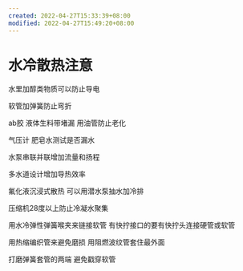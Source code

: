 ```yaml
---
created: 2022-04-27T15:33:39+08:00
modified: 2022-04-27T15:49:20+08:00
---
```


# 水冷散热注意

水里加醇类物质可以防止导电

软管加弹簧防止弯折

ab胶 液体生料带堵漏 用油管防止老化

气压计 肥皂水测试是否漏水

水泵串联并联增加流量和扬程

多水道设计增加导热效率

氟化液沉浸式散热 可以用潜水泵抽水加冷排

压缩机28度以上防止冷凝水聚集

用水冷弹性弹簧喉夹来链接软管 有快拧接口的要有快拧头连接硬管或软管

用热缩编织管来避免磨损 用阻燃波纹管套住最外面

打磨弹簧套管的两端 避免戳穿软管

